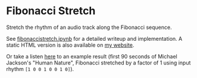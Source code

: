 # Fibonacci Stretch

Stretch the rhythm of an audio track along the Fibonacci sequence.

See [fibonaccistretch.ipynb](fibonaccistretch.ipynb) for a detailed writeup and implementation. A static HTML version is also available on [my website](http://usdivad.com/fibonaccistretch).

Or take a listen [here](data/out_humannature_90s_stretched.mp3) to an example result (first 90 seconds of Michael Jackson's "Human Nature", Fibonacci stretched by a factor of 1 using input rhythm `[1 0 0 1 0 0 1 0]`).